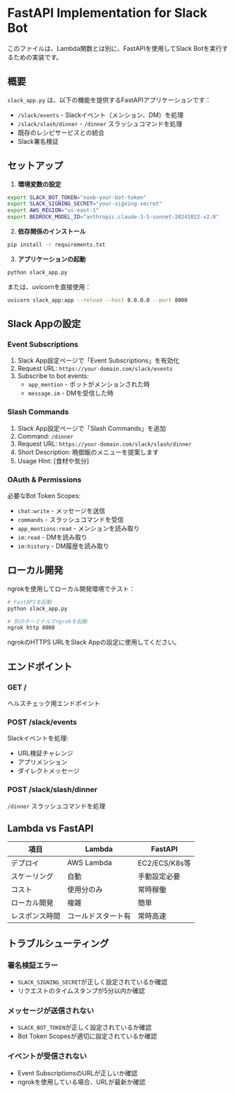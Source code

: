 # FastAPI Implementation for Slack Bot

このファイルは、Lambda関数とは別に、FastAPIを使用してSlack Botを実行するための実装です。

## 概要

`slack_app.py` は、以下の機能を提供するFastAPIアプリケーションです：

- `/slack/events` - Slackイベント（メンション、DM）を処理
- `/slack/slash/dinner` - `/dinner` スラッシュコマンドを処理
- 既存のレシピサービスとの統合
- Slack署名検証

## セットアップ

1. **環境変数の設定**

```bash
export SLACK_BOT_TOKEN="xoxb-your-bot-token"
export SLACK_SIGNING_SECRET="your-signing-secret"
export AWS_REGION="us-east-1"
export BEDROCK_MODEL_ID="anthropic.claude-3-5-sonnet-20241022-v2:0"
```

2. **依存関係のインストール**

```bash
pip install -r requirements.txt
```

3. **アプリケーションの起動**

```bash
python slack_app.py
```

または、uvicornを直接使用：

```bash
uvicorn slack_app:app --reload --host 0.0.0.0 --port 8000
```

## Slack Appの設定

### Event Subscriptions

1. Slack App設定ページで「Event Subscriptions」を有効化
2. Request URL: `https://your-domain.com/slack/events`
3. Subscribe to bot events:
   - `app_mention` - ボットがメンションされた時
   - `message.im` - DMを受信した時

### Slash Commands

1. Slack App設定ページで「Slash Commands」を追加
2. Command: `/dinner`
3. Request URL: `https://your-domain.com/slack/slash/dinner`
4. Short Description: 晩御飯のメニューを提案します
5. Usage Hint: [食材や気分]

### OAuth & Permissions

必要なBot Token Scopes:
- `chat:write` - メッセージを送信
- `commands` - スラッシュコマンドを受信
- `app_mentions:read` - メンションを読み取り
- `im:read` - DMを読み取り
- `im:history` - DM履歴を読み取り

## ローカル開発

ngrokを使用してローカル開発環境でテスト：

```bash
# FastAPIを起動
python slack_app.py

# 別のターミナルでngrokを起動
ngrok http 8000
```

ngrokのHTTPS URLをSlack Appの設定に使用してください。

## エンドポイント

### GET /
ヘルスチェック用エンドポイント

### POST /slack/events
Slackイベントを処理:
- URL検証チャレンジ
- アプリメンション
- ダイレクトメッセージ

### POST /slack/slash/dinner
`/dinner` スラッシュコマンドを処理

## Lambda vs FastAPI

| 項目 | Lambda | FastAPI |
|------|--------|---------|
| デプロイ | AWS Lambda | EC2/ECS/K8s等 |
| スケーリング | 自動 | 手動設定必要 |
| コスト | 使用分のみ | 常時稼働 |
| ローカル開発 | 複雑 | 簡単 |
| レスポンス時間 | コールドスタート有 | 常時高速 |

## トラブルシューティング

### 署名検証エラー
- `SLACK_SIGNING_SECRET`が正しく設定されているか確認
- リクエストのタイムスタンプが5分以内か確認

### メッセージが送信されない
- `SLACK_BOT_TOKEN`が正しく設定されているか確認
- Bot Token Scopesが適切に設定されているか確認

### イベントが受信されない
- Event SubscriptionsのURLが正しいか確認
- ngrokを使用している場合、URLが最新か確認